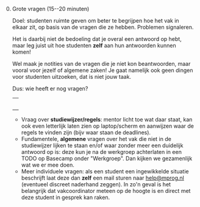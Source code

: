 0. Grote vragen (15--20 minuten)

    Doel: studenten ruimte geven om beter te begrijpen hoe het vak in elkaar zit, op basis van de vragen die ze hebben. Problemen signaleren.

    Het is daarbij niet de bedoeling dat je overal een antwoord op hebt, maar leg juist uit hoe studenten **zelf** aan hun antwoorden kunnen komen!
    
    Wel maak je notities van de vragen die je niet kon beantwoorden, maar vooral voor jezelf of algemene zaken! Je gaat namelijk ook geen dingen voor studenten uitzoeken, dat is niet jouw taak.

    Dus: wie heeft er nog vragen?
    <table>
        <tbody>
            <tr><td></td></tr>
            <tr><td></td></tr>
            <tr><td></td></tr>
            <tr><td></td></tr>
            <tr><td></td></tr>
        </tbody>
    </table>

    -   Vraag over **studiewijzer/regels**: mentor licht toe wat daar staat, kan ook even letterlijk laten zien op laptop/scherm en aanwijzen waar de regels te vinden zijn (bijv waar staan de deadlines).
    -   Fundamentele, **algemene** vragen over het vak die niet in de studiewijzer lijken te staan en/of waar zonder meer een duidelijk antwoord op is: deze kun je na de werkgroep achterlaten in een TODO op Basecamp onder "Werkgroep". Dan kijken we gezamenlijk wat we er mee doen.
    -   Meer individuele vragen: als een student een ingewikkelde situatie beschrijft laat deze dan **zelf** een mail sturen naar help@mprog.nl (eventueel discreet naderhand zeggen). In zo'n geval is het belangrijk dat vakcoordinator meteen op de hoogte is en direct met deze student in gesprek kan raken.
